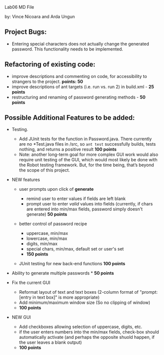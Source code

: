 Lab06 MD File

by: Vince Nicoara and Arda Ungun

## Project Bugs:
* Entering special characters does not actually change the generated password. This functionality needs to be implemented.

## Refactoring of existing code:
* improve descriptions and commenting on code, for accessibility to strangers to the project. **points: 50**
* improve descriptions of ant targets (i.e. run vs. run 2) in build.xml - **25 points**
* restructuring and renaming of password generating methods - **50 points**

## Possible Additional Features to be added:
* Testing. 
	* Add JUnit tests for the function in Password.java. There currently are no *Test.java files in /src, so ```ant test``` successfully builds, tests nothing, and returns a positive result **100 points**
	* Note: another long-term goal for more complex GUI work would also require unit testing of the GUI, which would most likely be done with the Robot testing framework. But, for the time being, that’s beyond the scope of this project.
* NEW features
	* user prompts upon click of **generate**
		* remind user to enter values if fields are left blank
		* prompt user to enter *valid* values into fields (currently, if chars are entered into min/max fields, password simply doesn't generate)
	**50 points**

	* better control of password recipe
		* uppercase, min/max
		* lowercase, min/max
		* digits, min/max
		* special chars, min/max, default set or user's set
		* **150 points**
	* JUnit testing for new back-end functions **100 points**
		
* Ability to generate multiple passwords
		* **50 points**
* Fix the current GUI
	* Reformat layout of text and text boxes (2-column format of "prompt: [entry in text box]" is more appropriate)
	* Add minimum/maximum window size (So no clipping of window)
	* **100 points**
* NEW GUI
	* Add checkboxes allowing selection of uppercase, digits, etc.
	* if the user enters numbers into the min/max fields, check-box should automatically activate (and perhaps the opposite shuold happen, if the user leaves a blank output)
	* **100 points**